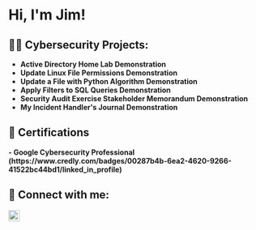 <h1>Hi, I'm Jim! </h1>
<h2>👨‍💻 Cybersecurity Projects:</h2>

- <b>Active Directory Home Lab Demonstration<b>
- <b>Update Linux File Permissions Demonstration<b>
- <b>Update a File with Python Algorithm Demonstration<b>
- <b>Apply Filters to SQL Queries Demonstration<b>
- <b>Security Audit Exercise Stakeholder Memorandum Demonstration<b>
- <b>My Incident Handler's Journal Demonstration<b> 

<h2>📄 Certifications</h2>
- <b>Google Cybersecurity Professional<b> (https://www.credly.com/badges/00287b4b-6ea2-4620-9266-41522bc44bd1/linked_in_profile)



<h2> 🤳 Connect with me:</h2>

[<img align="left" alt="jimhuderberg | LinkedIn" width="22px" src="https://cdn.jsdelivr.net/npm/simple-icons@v3/icons/linkedin.svg" />][linkedin]



[linkedin]: https://linkedin.com/in/jimhuderberg
